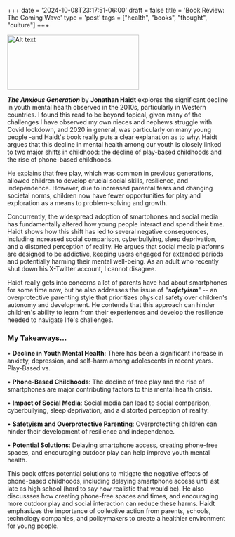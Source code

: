 +++
date = '2024-10-08T23:17:51-06:00'
draft = false
title =  'Book Review: The Coming Wave'
type = 'post'
tags = ["health", "books", "thought", "culture"]
+++

  <img src="https://julianwest.me/Blog/posts/images/the-anxious-generation.jpg" alt="Alt text" width="300" height="125">

***The Anxious Generation*** by **Jonathan Haidt** explores the significant decline in youth mental health observed in the 2010s, particularly in Western countries. I found this read to be beyond topical, given many of the challenges I have observed my own nieces and nephews struggle with.  Covid lockdown, and 2020 in general, was particularly on many young people -and Haidt's book really puts a clear explanation as to why. Haidt argues that this decline in mental health among our youth is closely linked to two major shifts in childhood: the decline of play-based childhoods and the rise of phone-based childhoods.

He explains that free play, which was common in previous generations, allowed children to develop crucial social skills, resilience, and independence. However, due to increased parental fears and changing societal norms, children now have fewer opportunities for play and exploration as a means to problem-solving and growth.  

Concurrently, the widespread adoption of smartphones and social media has fundamentally altered how young people interact and spend their time. Haidt shows how this shift has led to several negative consequences, including increased social comparison, cyberbullying, sleep deprivation, and a distorted perception of reality. He argues that social media platforms are designed to be addictive, keeping users engaged for extended periods and potentially harming their mental well-being.  As an adult who recently shut down his X-Twitter account, I cannot disagree.

Haidt really gets into concerns a lot of parents have had about smartphones for some time now, but he also addresses the issue of "***safetyism***" -- an overprotective parenting style that prioritizes physical safety over children's autonomy and development. He contends that this approach can hinder children's ability to learn from their experiences and develop the resilience needed to navigate life's challenges.

### My Takeaways...

•	**Decline in Youth Mental Health**: There has been a significant increase in anxiety, depression, and self-harm among adolescents in recent years.
Play-Based vs. 

•	**Phone-Based Childhoods**: The decline of free play and the rise of smartphones are major contributing factors to this mental health crisis.

•	**Impact of Social Media**: Social media can lead to social comparison, cyberbullying, sleep deprivation, and a distorted perception of reality.

•	**Safetyism and Overprotective Parenting**: Overprotecting children can hinder their development of resilience and independence.

•	**Potential Solutions**: Delaying smartphone access, creating phone-free spaces, and encouraging outdoor play can help improve youth mental health.

This book offers potential solutions to mitigate the negative effects of phone-based childhoods, including delaying smartphone access until ast late as high school (hard to say how realistic that would be). He also discussses how creating phone-free spaces and times, and encouraging more outdoor play and social interaction can reduce these harms. Haidt emphasizes the importance of collective action from parents, schools, technology companies, and policymakers to create a healthier environment for young people.